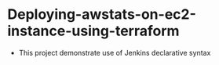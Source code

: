 # Deploying-awstats-on-ec2-instance-using-terraform
- This project demonstrate use of Jenkins declarative syntax
